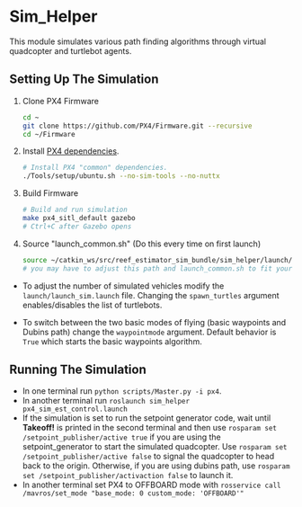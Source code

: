 **Sim_Helper**
==============

This module simulates various path finding algorithms through virtual quadcopter and turtlebot agents.

**Setting Up The Simulation**
-----------------------------
1. Clone PX4 Firmware 

   ```bash
   cd ~
   git clone https://github.com/PX4/Firmware.git --recursive
   cd ~/Firmware
   ```
1. Install [PX4 dependencies](http://dev.px4.io/en/setup/dev_env_linux_ubuntu.html#common-dependencies). 
   ```bash
   # Install PX4 "common" dependencies.
   ./Tools/setup/ubuntu.sh --no-sim-tools --no-nuttx
   ```
1. Build Firmware
   ```bash
   # Build and run simulation
   make px4_sitl_default gazebo
   # Ctrl+C after Gazebo opens
   ```
1. Source "launch_common.sh" (Do this every time on first launch)
    ```bash
    source ~/catkin_ws/src/reef_estimator_sim_bundle/sim_helper/launch/launch_common.sh
    # you may have to adjust this path and launch_common.sh to fit your directories
    ```

- To adjust the number of simulated vehicles modify the `launch/launch_sim.launch` file.  Changing the `spawn_turtles` argument enables/disables the list of turtlebots.

- To switch between the two basic modes of flying (basic waypoints and Dubins path) change the `waypointmode` argument.  Default behavior is `True` which starts the basic waypoints algorithm.


**Running The Simulation**
--------------------------

- In one terminal run `python scripts/Master.py -i px4`.
- In another terminal run `roslaunch sim_helper px4_sim_est_control.launch`
- If the simulation is set to run the setpoint generator code, wait until __Takeoff!__ is printed in the second terminal and then use `rosparam set /setpoint_publisher/active true` if you are using the setpoint_generator to start the simulated quadcopter.  Use `rosparam set /setpoint_publisher/active false` to signal the quadcopter to head back to the origin.
Otherwise, if you are using dubins path, use `rosparam set /setpoint_publisher/activaction false` to launch it.
- In another terminal set PX4 to OFFBOARD mode with `rosservice call /mavros/set_mode "base_mode: 0 custom_mode: 'OFFBOARD'"`
 
